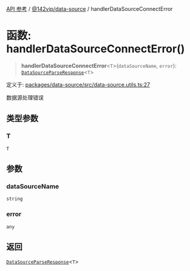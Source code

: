 [API 参考](../../../index.md) / [@142vip/data-source](../index.md) / handlerDataSourceConnectError

# 函数: handlerDataSourceConnectError()

> **handlerDataSourceConnectError**\<`T`\>(`dataSourceName`, `error`): [`DataSourceParseResponse`](../interfaces/DataSourceParseResponse.md)\<`T`\>

定义于: [packages/data-source/src/data-source.utils.ts:27](https://github.com/142vip/core-x/blob/724c9f80a9f43d7639fb0f15c0381f9ca258849b/packages/data-source/src/data-source.utils.ts#L27)

数据源处理错误

## 类型参数

### T

`T`

## 参数

### dataSourceName

`string`

### error

`any`

## 返回

[`DataSourceParseResponse`](../interfaces/DataSourceParseResponse.md)\<`T`\>
